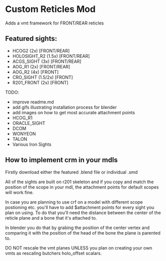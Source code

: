 # Custom Reticles Mod
Adds a vmt framework for FRONT/REAR reticles 
## Featured sights:
- HCOG2 (2x) [FRONT/REAR]
- HOLOSIGHT_R2 (1.5x) [FRONT/REAR]
- ACGS_SIGHT (3x) [FRONT/REAR]
- AOG_R1 (2x) [FRONT/REAR]
- AOG_R2 (4x) [FRONT]
- CRO_SIGHT (1.5/2x)  [FRONT]
- R201_FRONT (2x)  [FRONT]

TODO:
- improve readme.md
- add gifs illustrating installation process for blender
- add images on how to get most accurate attachment points
- HCOG_R1
- ORACLE_SIGHT
- DCOM
- WONYEON 
- TALON
- Various Iron Sights

## How to implement crm in your mdls
Firstly download either the featured .blend file or individual .smd

All of the sights are built on r201 skeleton and if you copy and match the position of the scope in your mdl, the attachment points for default scopes will work fine.

In case you are planning to use crf on a model with different scope postioning etc. you'll have to add $attachment points for every sight you plan on using. 
To do that you'll need the distance between the center of the reticle plane and a bone that it's attached to.

In blender you do that by grabing the position of the center vertex and comparing it with the position of the head of the bone the plane is parented to.

DO NOT rescale the vmt planes UNLESS you plan on creating your own vmts as rescaling butchers holo_offset scalars.
